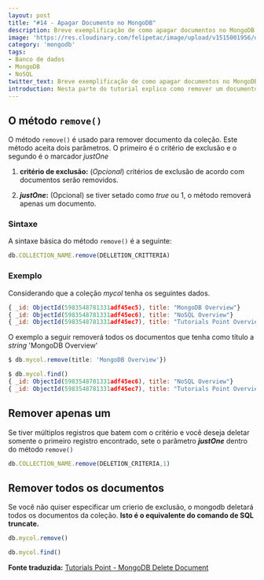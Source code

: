 ```yaml
---
layout: post
title: "#14 - Apagar Documento no MongoDB"
description: Breve exemplificação de como apagar documentos no MongoDB.
image: 'https://res.cloudinary.com/felipetac/image/upload/v1515001956/delete3_qn7wot.png'
category: 'mongodb'
tags:
- Banco de dados
- MongoDB
- NoSQL
twitter_text: Breve exemplificação de como apagar documentos no MongoDB.
introduction: Nesta parte do tutorial explico como remover um documento de uma coleção no MongoDB.
---
```

## O método ```remove()```

O método ```remove()``` é usado para remover documento da coleção. Este método aceita dois parâmetros. O primeiro é o critério de exclusão e o segundo é o marcador *justOne*

1. **critério de exclusão:** (*Opcional*) critérios de exclusão de acordo com documentos serão removidos.

2. **_justOne_:** (Opcional) se tiver setado como *true* ou 1, o método removerá apenas um documento.

### Sintaxe

A sintaxe básica do método ```remove()``` é a seguinte:

```js
db.COLLECTION_NAME.remove(DELLETION_CRITTERIA)
```

### Exemplo

Considerando que a coleção *mycol* tenha os seguintes dados.

```js
{ _id: ObjectId(5983548781331adf45ec5), title: "MongoDB Overview"}
{ _id: ObjectId(5983548781331adf45ec6), title: "NoSQL Overview"}
{ _id: ObjectId(5983548781331adf45ec7), title: "Tutorials Point Overview"}
```

O exemplo a seguir removerá todos os documentos que tenha como título a *string* 'MongoDB Overview'

```js
$ db.mycol.remove(title: 'MongoDB Overview'})

$ db.mycol.find()
{ _id: ObjectId(5983548781331adf45ec6), title: "NoSQL Overview"}
{ _id: ObjectId(5983548781331adf45ec7), title: "Tutorials Point Overview"}
```

## Remover apenas um

Se tiver múltiplos registros que batem com o critério e você deseja deletar somente o primeiro registro encontrado, sete o parâmetro **_justOne_** dentro do método ```remove()```

```js
db.COLLECTION_NAME.remove(DELETION_CRITERIA,1)
```

## Remover todos os documentos

Se você não quiser especificar um crierio de exclusão, o mongodb deletará todos os documentos da coleção. **Isto é o equivalente do comando de SQL truncate.**

```js
db.mycol.remove()

db.mycol.find()
```

**Fonte traduzida:** [Tutorials Point - MongoDB Delete Document](http://www.tutorialspoint.com/mongodb/mongodb_delete_document.htm)
